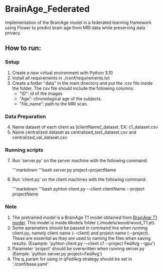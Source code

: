 # BrainAge_Federated
Implementation of the BrainAge model in a federated learning framework using Flower to predict brain age from MRI data while preserving data privacy.


## How to run:

### Setup
1. Create a new virtual environment with Python 3.10
2. Install all requirements in ./conf/requirements.txt
3. Create a folder "data" in the main directory and put the .csv file inside the folder. The csv file should include the following columns:
   - "ID": id of the images
   - "Age": chronological age of the subjects.
   - "file_name": path to the MRI scan.

### Data Preparation
4. Name dataset of each client as [clientName]_dataset. EX: c1_dataset.csv
5. Name centralized dataset as centralized_test_dataset.csv and centralized_val_dataset.csv

### Running scripts
7. Run 'server.py' on the server machine with the following command:

   '''markdown
   '''bash
   server.py project=projectName
   
9. Run 'client.py' on the client machines with the following command:

   '''markdown
   '''bash
   pyhton client.py --client clientName --project projectName



### Note
1. The pretrained model is a BrainAge T1 model obtained from [BrainAge T1 model](https://github.com/MIDIconsortium/BrainAge/blob/main/HBM_models/T1/model.pt). This model is inside Models folder (./models/wood/wood_T1.pt).
2. Some aprameters should be passed in command line when running client.py, namely client name (--client) and project name (--project). These are essential as they are used to naming the files when saving results. (Example: 'pyhton client.py --client c1 --project FedAvg --gpu')
3. Parameter 'project' should be overwritten when running server.py (Eample: 'python server.py project=FedAvg')
4. The q_param for using in qFedAvg strategy should be set in './conf/base.yaml'
